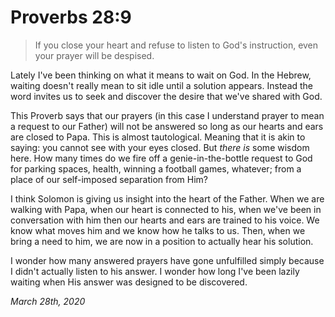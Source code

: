 # Proverbs 28:9

> If you close your heart and refuse to listen to God's instruction, even your prayer will be despised.

Lately I've been thinking on what it means to wait on God. In the Hebrew, waiting doesn't really mean to sit idle until a solution appears. Instead the word invites us to seek and discover the desire that we've shared with God.

This Proverb says that our prayers (in this case I understand prayer to mean a request to our Father) will not be answered so long as our hearts and ears are closed to Papa. This is almost tautological. Meaning that it is akin to saying: you cannot see with your eyes closed. But *there is* some wisdom here. How many times do we fire off a genie-in-the-bottle request to God for parking spaces, health, winning a football games, whatever; from a place of our self-imposed separation from Him?

I think Solomon is giving us insight into the heart of the Father. When we are walking with Papa, when our heart is connected to his, when we've been in conversation with him then our hearts and ears are trained to his voice. We know what moves him and we know how he talks to us. Then, when we bring a need to him, we are now in a position to actually hear his solution.

I wonder how many answered prayers have gone unfulfilled simply because I didn't actually listen to his answer. I wonder how long I've been lazily waiting when His answer was designed to be discovered.

*March 28th, 2020*
